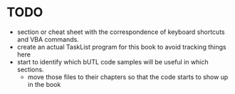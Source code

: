 # TODO

* section or cheat sheet with the correspondence of keyboard shortcuts and VBA commands.
* create an actual TaskList program for this book to avoid tracking things here
* start to identify which bUTL code samples will be useful in which sections.
  * move those files to their chapters so that the code starts to show up in the book

